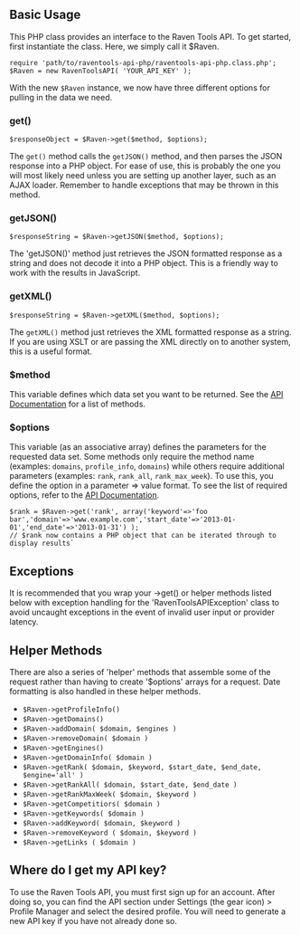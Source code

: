 ## Basic Usage

This PHP class provides an interface to the Raven Tools API. To get started, first instantiate the class. Here, we simply call it $Raven.

    require 'path/to/raventools-api-php/raventools-api-php.class.php';
    $Raven = new RavenToolsAPI( 'YOUR_API_KEY' );

With the new `$Raven` instance, we now have three different options for pulling in the data we need.

### get()

    $responseObject = $Raven->get($method, $options);

The `get()` method calls the `getJSON()` method, and then parses the JSON response into a PHP object. For ease of use, this is probably the one you will most likely need unless you are setting up another layer, such as an AJAX loader. Remember to handle exceptions that may be thrown in this method.

### getJSON()

    $responseString = $Raven->getJSON($method, $options);

The 'getJSON()' method just retrieves the JSON formatted response as a string and does not decode it into a PHP object. This is a friendly way to work with the results in JavaScript.

### getXML()

    $responseString = $Raven->getXML($method, $options);

The `getXML()` method just retrieves the XML formatted response as a string. If you are using XSLT or are passing the XML directly on to another system, this is a useful format.

### $method

This variable defines which data set you want to be returned. See the [API Documentation](https://api.raventools.com/docs/) for a list of methods.

### $options

This variable (as an associative array) defines the parameters for the requested data set. Some methods only require the method name (examples: `domains`, `profile_info`, `domains`) while others require additional parameters (examples: `rank`, `rank_all`, `rank_max_week`). To use this, you define the option in a parameter => value format. To see the list of required options, refer to the [API Documentation](https://api.raventools.com/docs/).

    $rank = $Raven->get('rank', array('keyword'=>'foo bar','domain'=>'www.example.com','start_date'=>'2013-01-01','end_date'=>'2013-01-31') );
    // $rank now contains a PHP object that can be iterated through to display results`

## Exceptions

It is recommended that you wrap your ->get() or helper methods listed below with exception handling for the 'RavenToolsAPIException' class to avoid uncaught exceptions in the event of invalid user input or provider latency.

## Helper Methods

There are also a series of 'helper' methods that assemble some of the request rather than having to create '$options' arrays for a request. Date formatting is also handled in these helper methods.

* `$Raven->getProfileInfo()`
* `$Raven->getDomains()`
* `$Raven->addDomain( $domain, $engines )`
* `$Raven->removeDomain( $domain )`
* `$Raven->getEngines()`
* `$Raven->getDomainInfo( $domain )`
* `$Raven->getRank( $domain, $keyword, $start_date, $end_date, $engine='all' )`
* `$Raven->getRankAll( $domain, $start_date, $end_date )`
* `$Raven->getRankMaxWeek( $domain, $keyword )`
* `$Raven->getCompetitiors( $domain )`
* `$Raven->getKeywords( $domain )`
* `$Raven->addKeyword( $domain, $keyword )`
* `$Raven->removeKeyword ( $domain, $keyword )`
* `$Raven->getLinks ( $domain )`

## Where do I get my API key?

To use the Raven Tools API, you must first sign up for an account. After doing so, you can find the API section under Settings (the gear icon) > Profile Manager and select the desired profile. You will need to generate a new API key if you have not already done so.